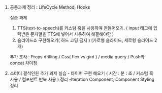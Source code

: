 1. 공통과제
   정리 : LifeCycle Method, Hooks

   실습 과제

   1. TTS(text-to-speech)를 커스텀 훅을 사용하여 만들어오기. ( input 태그에 입력받은 문자열을 TTS에 넣어서 사용하여 해결해야함 )
   2. 슬라이드쇼 구현해오기( 하드 코딩 금지 ) (가로형 슬라이드, 세로형 슬라이드 2개)

   추가 조사 : Props drilling / Css( flex vs gird ) / media query / Push와 concat 차이점

2. 스터디 결석인원 추가 과제
   실습 - 타이머 구현 해오기 ( 시간 : 분 : 초 / 커스텀 훅 사용 / 컴포넌트 반복 사용 )
   정리 -Iteration Component, Component Styling 정리
